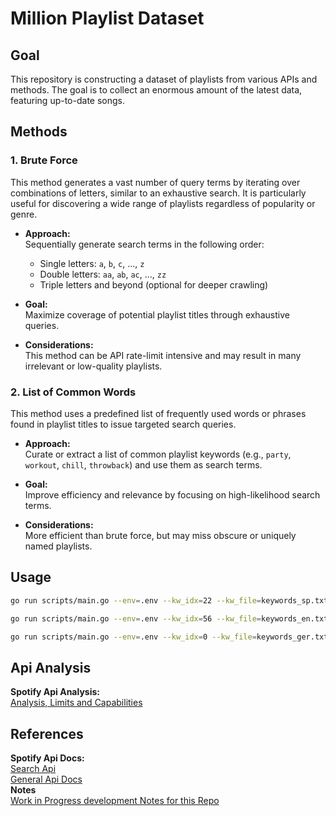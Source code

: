 # Million Playlist Dataset
## Goal
This repository is constructing a dataset of playlists from various APIs and methods. The goal is to collect an enormous amount of the latest data, featuring up-to-date songs.

## Methods
### 1. Brute Force
This method generates a vast number of query terms by iterating over combinations of letters, similar to an exhaustive search. It is particularly useful for discovering a wide range of playlists regardless of popularity or genre.

- **Approach:**  
  Sequentially generate search terms in the following order:
  - Single letters: `a`, `b`, `c`, ..., `z`
  - Double letters: `aa`, `ab`, `ac`, ..., `zz`
  - Triple letters and beyond (optional for deeper crawling)

- **Goal:**  
  Maximize coverage of potential playlist titles through exhaustive queries.

- **Considerations:**  
  This method can be API rate-limit intensive and may result in many irrelevant or low-quality playlists.

### 2. List of Common Words
This method uses a predefined list of frequently used words or phrases found in playlist titles to issue targeted search queries.

- **Approach:**  
  Curate or extract a list of common playlist keywords (e.g., `party`, `workout`, `chill`, `throwback`) and use them as search terms.

- **Goal:**  
  Improve efficiency and relevance by focusing on high-likelihood search terms.

- **Considerations:**  
  More efficient than brute force, but may miss obscure or uniquely named playlists.

## Usage
```sh
go run scripts/main.go --env=.env --kw_idx=22 --kw_file=keywords_sp.txt
```
```sh
go run scripts/main.go --env=.env --kw_idx=56 --kw_file=keywords_en.txt
```
```sh
go run scripts/main.go --env=.env --kw_idx=0 --kw_file=keywords_ger.txt
```

## Api Analysis
**Spotify Api Analysis:** <br>
[Analysis, Limits and Capabilities](/docs/spotify_playlist_api.md)

## References
**Spotify Api Docs:** <br>
[Search Api](https://developer.spotify.com/documentation/web-api/reference/search) <br>
[General Api Docs](https://developer.spotify.com/documentation/web-api
) <br>
**Notes** <br>
[Work in Progress development Notes for this Repo](/docs/wip_notes.md)


